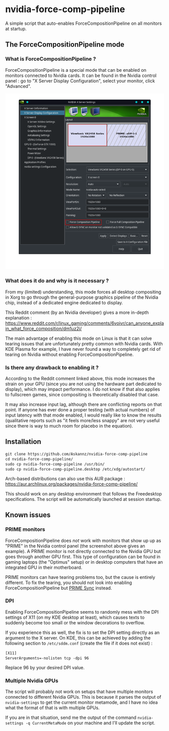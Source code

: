 # nvidia-force-comp-pipeline

A simple script that auto-enables ForceCompositionPipeline on all monitors at startup.

## The ForceCompositionPipeline mode

### What is ForceCompositionPipeline ?

ForceCompositionPipeline is a special mode that can be enabled on monitors connected to Nvidia cards. It can be found in the Nvidia control panel : go to "X Server Display Configuration", select your monitor, click "Advanced".

![Screenshot of the ForceCompositionPipeline option in the Nvidia control panel](screenshots/nvidia-settings.png)

### What does it do and why is it necessary ?

From my (limited) understanding, this mode forces all desktop compositing in Xorg to go through the general-purpose graphics pipeline of the Nvidia chip, instead of a dedicated engine dedicated to display.

This Reddit comment (by an Nvidia developer) gives a more in-depth explanation : https://www.reddit.com/r/linux_gaming/comments/6voivr/can_anyone_explain_what_force_composition/dm1uz2j/

The main advantage of enabling this mode on Linux is that it can solve tearing issues that are unfortunately pretty common with Nvidia cards. With KDE Plasma for example, I have never found a way to completely get rid of tearing on Nvidia without enabling ForceCompositionPipeline.

### Is there any drawback to enabling it ?

According to the Reddit comment linked above, this mode increases the strain on your GPU (since you are not using the hardware part dedicated to display), which may impact performance. I do not know if that also applies to fullscreen games, since compositing is theoretically disabled that case.

It may also increase input lag, although there are conflicting reports on that point. If anyone has ever done a proper testing (with actual numbers) of input latency with that mode enabled, I would really like to know the results (qualitative reports such as "it feels more/less snappy" are not very useful since there is way to much room for placebo in the equation).

## Installation

```
git clone https://github.com/Askannz/nvidia-force-comp-pipeline
cd nvidia-force-comp-pipeline/
sudo cp nvidia-force-comp-pipeline /usr/bin/
sudo cp nvidia-force-comp-pipeline.desktop /etc/xdg/autostart/
```

Arch-based distributions can also use this AUR package : https://aur.archlinux.org/packages/nvidia-force-comp-pipeline/

This should work on any desktop environment that follows the Freedesktop specifications. The script will be automatically launched at session startup.

## Known issues

### PRIME monitors

ForceCompositionPipeline does *not* work with monitors that show up up as "PRIME" in the Nvidia control panel (the screenshot above gives an example). A PRIME monitor is not directly connected to the Nvidia GPU but goes through another GPU first. This type of configuration can be found in gaming laptops (the "Optimus" setup) or in desktop computers that have an integrated GPU in their motherboard.

PRIME monitors can have tearing problems too, but the cause is entirely different. To fix the tearing, you should not look into enabling ForceCompositionPipeline but [PRIME Sync](https://devtalk.nvidia.com/default/topic/957814/linux/prime-and-prime-synchronization/) instead.

### DPI

Enabling ForceCompositionPipeline seems to randomly mess with the DPI settings of X11 (on my KDE desktop at least), which causes texts to suddenly become too small or the window decorations to overflow.

If you experience this as well, the fix is to set the DPI setting directly as an argument to the X server. On KDE, this can be achieved by adding the following section to `/etc/sddm.conf` (create the file if it does not exist) :

```
[X11]
ServerArguments=-nolisten tcp -dpi 96
```

Replace 96 by your desired DPI value.

### Multiple Nvidia GPUs

The script will probably not work on setups that have multiple monitors connected to different Nvidia GPUs. This is because it parses the output of `nvidia-settings` to get the current monitor metamode, and I have no idea what the format of that is with multiple GPUs.

 If you are in that situation, send me the output of the command `nvidia-settings -q CurrentMetaMode` on your machine and I'll update the script.

